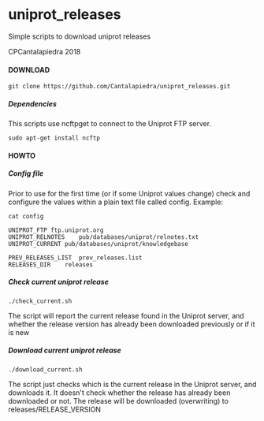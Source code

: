 # uniprot_releases

Simple scripts to download uniprot releases

CPCantalapiedra 2018

#### DOWNLOAD

```
git clone https://github.com/Cantalapiedra/uniprot_releases.git
```

##### Dependencies

This scripts use ncftpget to connect to the Uniprot FTP server.

```
sudo apt-get install ncftp
```

#### HOWTO


##### Config file

Prior to use for the first time 
(or if some Uniprot values change) 
check and configure the values within 
a plain text file called config. Example:

```
cat config

UNIPROT_FTP	ftp.uniprot.org
UNIPROT_RELNOTES	pub/databases/uniprot/relnotes.txt
UNIPROT_CURRENT	pub/databases/uniprot/knowledgebase

PREV_RELEASES_LIST	prev_releases.list
RELEASES_DIR	releases
```

##### Check current uniprot release

```
./check_current.sh
```

The script will report the current release 
found in the Uniprot server, and whether 
the release version has already been downloaded 
previously or if it is new

##### Download current uniprot release

```
./download_current.sh
```

The script just checks which is the current
release in the Uniprot server, and downloads
it. It doesn't check whether the release
has already been downloaded or not.
The release will be downloaded (overwriting) to
releases/RELEASE_VERSION
